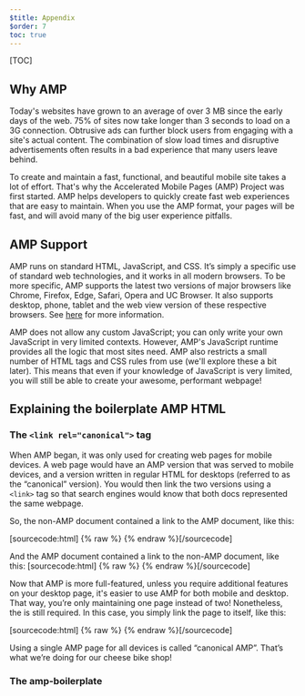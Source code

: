 ```yaml
---
$title: Appendix
$order: 7
toc: true
---
```

[TOC]

## Why AMP

Today's websites have grown to an average of over 3 MB since the early days of the web. 75% of sites now take longer than 3 seconds to load on a 3G connection. Obtrusive ads can further block users from engaging with a site's actual content. The combination of slow load times and disruptive advertisements often results in a bad experience that many users leave behind.

To create and maintain a fast, functional, and beautiful mobile site takes a lot of effort. That's why the Accelerated Mobile Pages (AMP) Project was first started. AMP helps developers to quickly create fast web experiences that are easy to maintain. When you use the AMP format, your pages will be fast, and will avoid many of the big user experience pitfalls.

## AMP Support
AMP runs on standard HTML, JavaScript, and CSS. It’s simply a specific use of standard web technologies, and it works in all modern browsers. To be more specific, AMP supports the latest two versions of major browsers like Chrome, Firefox, Edge, Safari, Opera and UC Browser. It also supports desktop, phone, tablet and the web view version of these respective browsers. See [here](https://www.ampproject.org/support/faqs/supported-browsers) for more information. 

AMP does not allow any custom JavaScript; you can only write your own JavaScript in very limited contexts. However, AMP's JavaScript runtime provides all the logic that most sites need. AMP also restricts a small number of HTML tags and CSS rules from use (we'll explore these a bit later). This means that even if your knowledge of JavaScript is very limited, you will still be able to create your awesome, performant webpage!

## Explaining the boilerplate AMP HTML

### The `<link rel="canonical">` tag
When AMP began, it was only used for creating web pages for mobile devices. A web page would have an AMP version that was served to mobile devices, and a version written in regular HTML for desktops (referred to as the “canonical” version). You would then link the two versions using a `<link>` tag so that search engines would know that both docs represented the same webpage. 

So, the non-AMP document contained a link to the AMP document, like this:

[sourcecode:html]
{% raw %}<link rel="amphtml" href="https://www.site.com/amp/document.html">
{% endraw %}[/sourcecode]

And the AMP document contained a link to the non-AMP document, like this:
[sourcecode:html]
{% raw %}<link rel="canonical" href="https://www.site.com/document.html">
{% endraw %}[/sourcecode]

Now that AMP is more full-featured, unless you require additional features on your desktop page, it's easier to use AMP for both mobile and desktop. That way, you’re only maintaining one page instead of two! Nonetheless, the <link> is still required. In this case, you simply link the page to itself, like this:

[sourcecode:html]
{% raw %}<link rel="canonical" href="https://www.site.com/amp/document.html">
{% endraw %}[/sourcecode]

Using a single AMP page for all devices is called “canonical AMP”. That’s what we’re doing for our cheese bike shop!

### The amp-boilerplate <style> tag

All AMP HTML pages must also contain some default styles within the <head> tag. This styling affects the look and feel of the page until the AMP library is fully loaded. What it does, essentially, is it initially hides the content until the page is ready, that is all elements of the page are ready and AMP knows where they go and how much space they are taking up. Once this is complete, the page fades in. This way the users view the page in its final form straight away, leaving them with the perception that the page was loaded instantly. 

### Why the viewport <meta> tag?

AMP works on mobile and desktop devices alike. Since a user may experience your webpage on either, it's best to check your webpage on both devices while developing. To simulate a mobile device experience in Chrome DevTools, click the mobile phone device icon here:

{{ image('/static/img/courses/beginner/image5.png', 30, 100, caption='Mobile preview in DevTools') }}

Now select a mobile device (for example a "Nexus 5X") from this menu:

{{ image('/static/img/courses/beginner/image1.png', 30, 300, caption='Select a mobile device') }}

You should see a simulation of how the page would look for the selected device in your browser such as this:

{{ image('/static/img/courses/beginner/image17.png', 194, 340, caption='A simulation of how the page looks on mobile') }}

Notice the content doesn't fit well on the mobile device's screen. The “viewport” meta tag takes care of that. This tag scales our page to create the best view in the given screen size.
Since we want our AMP pages to be optimized for mobile devices, and also be responsive, it goes without saying that this tag is required by the AMP validator.

So, the following tag must be placed within the <head> tag of our AMP page. Add it below the shortcut icon link.

[sourcecode:html]
{% raw %}<meta name="viewport" content="width=device-width,minimum-scale=1,initial-scale=1">
{% endraw %}[/sourcecode]

If you refresh your page, it should now look a bit better in small screens, like this:

{{ image('/static/img/courses/beginner/image10.png', 194, 340, caption='Mobile optimized page') }}

You will not notice much of a difference now, apart from the title, but you can try it as we move further along to understand how the scaling works.

## Explaining Validation errors

### Notice the AMP <script> tag

[sourcecode:html]
{% raw %}<script async src="https://cdn.ampproject.org/v0.js"></script>
{% endraw %}[/sourcecode]

Why is the async attribute there?

One of the rules of AMP is that it does not allow third party JavaScript code. The only JavaScript that is allowed is the AMP runtime script. JavaScript, however powerful and indispensable for the web, when loaded synchronously, it can block DOM construction and delay page rendering (until it loads). To keep JavaScript from delaying page rendering, AMP allows only asynchronous JavaScript. So, the AMP runtime script must be loaded asynchronously!

### `<img>`

You might have noticed that our img error said something else apart from `<amp-img>` tag suggestion. The error specifically said: *“The tag 'img' may only appear as a descendant of tag 'noscript'. Did you mean 'amp-img'?”*.

Why does it say that the img tag can only appear within a “noscript” tag, and what is a noscript tag, anyway? From [MDN Docs](https://developer.mozilla.org/en-US/docs/Web/HTML/Element/noscript): “The HTML `<noscript>` element defines a section of HTML to be inserted if a script type on the page is unsupported or if scripting is currently turned off in the browser.” In short, whatever is within a noscript tag will be rendered only if and when your are in an environment where no JavaScript is allowed.

How is this relevant to AMP, you ask. AMP is a JavaScript library, and amp elements are loaded with an AMP script. If no scripts are allowed, the AMP and its elements will not be loaded. In such cases, whatever is in the noscript tag will be loaded. The AMP validator throws this error in order to remind you that all images must be in an amp-img tag, apart from the case where you expect to find your page in a noscript environment, and thus provide an image in a noscript tag as a fallback.

## Lazy-Loading in AMP
“Lazy-loading” means that resources (images, data, videos, scripts, etc) are not loaded until they are needed. When AMP downloads resources, it optimizes downloads so that the currently most important resources are downloaded first. Images and ads are only downloaded if they are likely to be seen by the user, or if the user is likely to quickly scroll to them. These equivalent components for media assets (`<amp-img>` instead of `<img>`) are called “managed resources” because whether and when they will be loaded and displayed to the user is decided by AMP. AMP may at any time decide to unload resources that are not currently in visible by the user.
One of the performance optimizations of AMP requires that elements such as `<amp-img>` declare their height in advance. This helps AMP calculate how the layout will look in a better way. This is crucial, for example, because AMP preloads all resources that are needed in the first viewport, all that the user first sees when they visit the website.

## Fixed vs Responsive layout
AMP includes a [layout system](https://ampbyexample.com/advanced/layout_system/) to ensure the page layout is as rigid as possible before the browser renders the page. This system gives us a [`layout`](https://www.ampproject.org/docs/guides/responsive/control_layout#supported-values-for-the-layout-attribute) attribute that lets us position and scale elements in a variety of ways -- fixed dimensions, responsive design, fixed height, and more. The layout system is responsible for enforcing size declarations of certain elements. 

The layout attribute is available for most elements and it specifies how an AMP component appears on the page. Two common values for the layout attribute are the “fixed” and the “responsive”. If an element has a fixed layout, the width and height attributes must be present. Then, the element will maintain this exact size in pixels, no matter how the screen or the viewport change. If an element has a responsive layout, again, both the width and height attributes must be present. In this case, however, the element will be resized automatically to take up all available space, maintaining the aspect ratio given by the set width and height. The available space depends on the parent element.

## Carousels?

There are a host of JavaScript libraries for creating carousels, but they are typically non-performant. In fact, carousels full of large images are one of the most common causes of slow page load.
The `amp-carousel` component is designed to be performant; it lazy-loads images before they are visible. 

## More on the AMP Cache

A quick explanation of AMP Cache is the following “[The Google AMP Cache serves cached copies of valid AMP content published to the web.](https://developers.google.com/amp/cache/overview)” In short, once Google (or another search engine which has an AMP cache, like Microsoft and Bing) discovers a valid AMP page, then it stores a copy of it in its cache.

Doing this, it passes your page through an number of optimization functions. In short, after it validates your content, it caches images, fonts and AMP documents. It then limits maximum image dimensions and does some transformations to your images via the amp-img tag, like removing metadata, converting images to smaller, mobile-friendlier formats, generating alternate versions for different screen sizes. Finally, it also sanitizes your HTML and CSS.

What happens next is when you visit an AMP page, the AMP Cache cached copy is served to you. The result is that you see the content in a perceived instance. This is also due to pre-rendering. The AMP Cache makes sure that only assets in the first viewport get preloaded, and no third-party scripts get executed. 

This pre-rendering magic comes into play in Google Search results, too. If you search for something, then, in the search results, a few of the AMP pages a user will likely click on will be pre-rendered, so that the user experience seems seamless and instant. This results in a much cheaper, less bandwidth and CPU-intensive preload. 

See [this article](https://developers.google.com/amp/cache/overview) for more information about the types of optimizations that the AMP cache applies.
